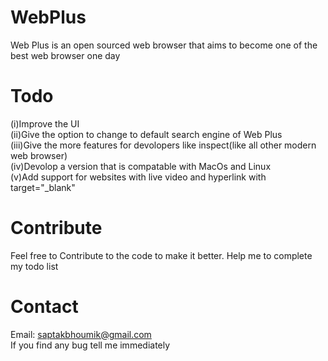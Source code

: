 # WebPlus
Web Plus is an open sourced web browser that aims to become one of the best web browser one day
# Todo
(i)Improve the UI <br />
(ii)Give the option to change to default search engine of Web Plus <br />
(iii)Give the more features for devolopers like inspect(like all other modern web browser) <br />
(iv)Devolop a version that is compatable with MacOs and Linux <br />
(v)Add support for websites with live video and hyperlink with target="_blank" <br />
# Contribute
Feel free to Contribute to the code to make it better. Help me to complete my todo list
# Contact
Email: saptakbhoumik@gmail.com <br />
If you find any bug tell me immediately
